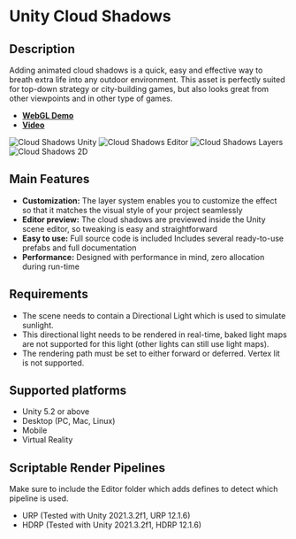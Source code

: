 # Unity Cloud Shadows

## Description
Adding animated cloud shadows is a quick, easy and effective way to breath extra life into any outdoor environment. This asset is perfectly suited for top-down strategy or city-building games, but also looks great from other viewpoints and in other type of games.

* [**WebGL Demo**](http://entropi-games.com/files/cloud-shadows-demo/)
* [**Video**](https://youtu.be/PmlUwmOPqIw)

![Cloud Shadows Unity](http://www.entropi-games.com/files/cloud-shadows/ScreenshotTanks.png)
![Cloud Shadows Editor](http://www.entropi-games.com/files/cloud-shadows/ScreenshotEditor.png)
![Cloud Shadows Layers](https://forum.unity.com/attachments/screenshotlayers-png.203348/)
![Cloud Shadows 2D](http://www.entropi-games.com/files/cloud-shadows/Screenshot2D.png)

## Main Features
* **Customization:** The layer system enables you to customize the effect so that it matches the visual style of your project seamlessly
* **Editor preview:** The cloud shadows are previewed inside the Unity scene editor, so tweaking is easy and straightforward
* **Easy to use:** Full source code is included Includes several ready-to-use prefabs and full documentation
* **Performance:** Designed with performance in mind, zero allocation during run-time

## Requirements
* The scene needs to contain a Directional Light which is used to simulate sunlight.
* This directional light needs to be rendered in real-time, baked light maps are not supported for this light (other lights can still use light maps).
* The rendering path must be set to either forward or deferred. Vertex lit is not supported.

## Supported platforms
* Unity 5.2 or above
* Desktop (PC, Mac, Linux)
* Mobile
* Virtual Reality

## Scriptable Render Pipelines
Make sure to include the Editor folder which adds defines to detect which pipeline is used.

* URP (Tested with Unity 2021.3.2f1, URP 12.1.6)
* HDRP (Tested with Unity 2021.3.2f1, HDRP 12.1.6)
